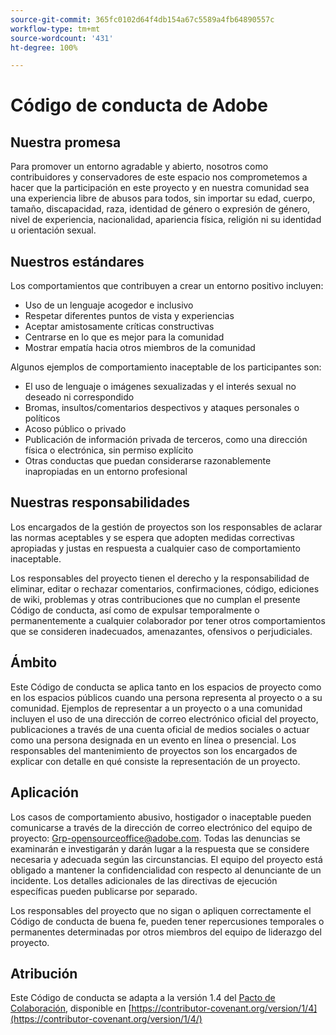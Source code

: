 ```yaml
---
source-git-commit: 365fc0102d64f4db154a67c5589a4fb64890557c
workflow-type: tm+mt
source-wordcount: '431'
ht-degree: 100%

---
```

# Código de conducta de Adobe

## Nuestra promesa

Para promover un entorno agradable y abierto,
nosotros como contribuidores y conservadores de este espacio nos comprometemos a hacer que la participación en este proyecto y en nuestra comunidad sea una experiencia libre de abusos para todos,
sin importar su edad, cuerpo, tamaño, discapacidad, raza, identidad de género o expresión de género, nivel de experiencia,
nacionalidad, apariencia física, religión
ni su identidad u orientación sexual.

## Nuestros estándares

Los comportamientos que contribuyen a crear un entorno positivo
incluyen:

* Uso de un lenguaje acogedor e inclusivo
* Respetar diferentes puntos de vista y experiencias
* Aceptar amistosamente críticas constructivas
* Centrarse en lo que es mejor para la comunidad
* Mostrar empatía hacia otros miembros de la comunidad

Algunos ejemplos de comportamiento inaceptable de los participantes son:

* El uso de lenguaje o imágenes sexualizadas y el interés sexual no deseado ni correspondido
* Bromas, insultos/comentarios despectivos y ataques personales o políticos
* Acoso público o privado
* Publicación de información privada de terceros, como una dirección física o electrónica,
sin permiso explícito
* Otras conductas que puedan considerarse razonablemente inapropiadas en
un entorno profesional

## Nuestras responsabilidades

Los encargados de la gestión de proyectos son los responsables de aclarar las normas aceptables
y se espera que adopten medidas correctivas apropiadas y justas
en respuesta a cualquier caso de comportamiento inaceptable.

Los responsables del proyecto tienen el derecho y la responsabilidad de eliminar, editar o
rechazar comentarios, confirmaciones, código, ediciones de wiki, problemas y otras contribuciones
que no cumplan el presente Código de conducta, así como de expulsar temporalmente
o permanentemente a cualquier colaborador por tener otros comportamientos que se consideren inadecuados,
amenazantes, ofensivos o perjudiciales.

## Ámbito

Este Código de conducta se aplica tanto en los espacios de proyecto como en los espacios públicos
cuando una persona representa al proyecto o a su comunidad. Ejemplos de
representar a un proyecto o a una comunidad incluyen el uso de una dirección de correo electrónico oficial del proyecto,
publicaciones a través de una cuenta oficial de medios sociales o actuar como una persona designada
en un evento en línea o presencial. Los responsables del mantenimiento de proyectos
son los encargados de explicar con detalle en qué consiste la representación de un proyecto.

## Aplicación

Los casos de comportamiento abusivo, hostigador o inaceptable pueden 
comunicarse a través de la dirección de correo electrónico del equipo de proyecto: Grp-opensourceoffice@adobe.com. Todas
las denuncias se examinarán e investigarán y darán lugar a la respuesta que
se considere necesaria y adecuada según las circunstancias. El equipo del proyecto
está obligado a mantener la confidencialidad con respecto al denunciante de un incidente.
Los detalles adicionales de las directivas de ejecución específicas pueden publicarse por separado.

Los responsables del proyecto que no sigan o apliquen correctamente el Código de conducta
de buena fe, pueden tener repercusiones temporales o permanentes determinadas por otros
miembros del equipo de liderazgo del proyecto.

## Atribución

Este Código de conducta se adapta a la versión 1.4 del [Pacto de Colaboración](https://contributor-covenant.org),
disponible en [https://contributor-covenant.org/version/1/4](https://contributor-covenant.org/version/1/4/)
